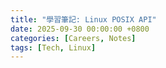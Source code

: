 ```yaml
---
title: "學習筆記: Linux POSIX API"
date: 2025-09-30 00:00:00 +0800
categories: [Careers, Notes]
tags: [Tech, Linux]
---
```


